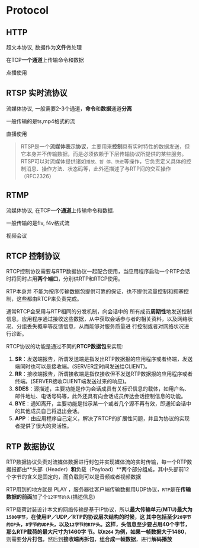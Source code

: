 # Protocol

## HTTP

超文本协议, 数据作为**文件**做处理

在TCP**一个通道**上传输命令和数据

点播使用

## RTSP 实时流协议

流媒体协议, 一般需要2-3个通道，**命令**和**数据**通道**分离**

一般传输的是ts,mp4格式的流

直播使用

> RTSP是一个**流媒体表示协议**，主要用来**控制**具有实时特性的数据发送，但它本身并不传输数据，而是必须依赖于下层传输协议所提供的某些服务。RTSP可以对流媒体提供诸如`播放、暂 停、快进`等操作，它负责定义具体的控制消息、操作方法、状态码等，此外还描述了与RTP间的交互操作（RFC2326）

## RTMP

流媒体协议, 在TCP**一个通道**上传输命令和数据.

一般传输的是flv, f4v格式流

视频会议

## RTCP 控制协议

RTCP控制协议需要与RTP数据协议一起配合使用，当应用程序启动一个RTP会话时将同时占用**两个端口**，分别供RTP和RTCP使用。

RTP本身并 不能为按序传输数据包提供可靠的保证，也不提供流量控制和拥塞控制，这些都由RTCP来负责完成。

通常RTCP会采用与RTP相同的分发机制，向会话中的 所有成员**周期性**地发送控制信息，应用程序通过接收这些数据，从中获取会话参与者的相关资料，以及网络状况、分组丢失概率等反馈信息，从而能够对服务质量进 行控制或者对网络状况进行诊断。

RTCP协议的功能是通过不同的**RTCP数据包**来实现:

1. **SR**：发送端报告，所谓发送端是指发出RTP数据报的应用程序或者终端，发送端同时也可以是接收端。(SERVER定时间发送给CLIENT)。
2. **RR**：接收端报告，所谓接收端是指仅接收但不发送RTP数据报的应用程序或者终端。(SERVER接收CLIENT端发送过来的响应)。
3. **SDES**：源描述，主要功能是作为会话成员有关标识信息的载体，如用户名、邮件地址、电话号码等，此外还具有向会话成员传达会话控制信息的功能。
4. **BYE**：通知离开，主要功能是指示某一个或者几个源不再有效，即通知会话中的其他成员自己将退出会话。
5. **APP**：由应用程序自己定义，解决了RTCP的扩展性问题，并且为协议的实现者提供了很大的灵活性。

## RTP 数据协议

RTP数据协议负责对流媒体数据进行封包并实现媒体流的实时传输，每一个RTP数据报都由**头部（Header）**和**负载（Payload）**两个部分组成，其中头部前12个字节的含义是固定的，而负载则可以是音频或者视频数据

RTP用到的地方就是 PLAY ，服务器往客户端传输数据用UDP协议，`RTP`是在**传输数据的前面**加了个`12字节的头`(描述信息)

RTP载荷封装设计本文的网络传输是基于IP协议，所以**最大传输单元(MTU)**最大为`1500字节`，在使用IP／UDP／RTP的协议层次结构的时候，这 其中包括至少`20字节的IP头`，`8字节的UDP头`，以及`12字节的RTP头`。这样，头信息至少要占用40个字节，那么RTP载荷的最大尺寸为1460字 节。以`H264` 为例，如果一帧数据**大于1460**，则需要**分片打包**，然后到**接收端再拆包**，**组合成一帧数据**，进行**解码播放**